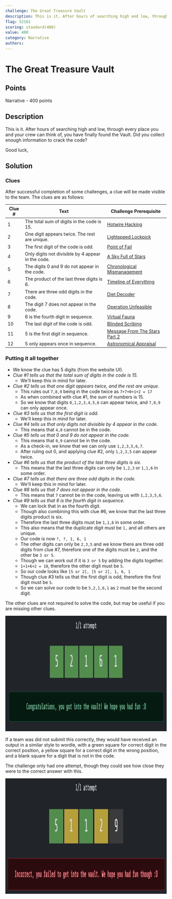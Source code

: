 ```yaml
---
challenge: The Great Treasure Vault
description: This is it. After hours of searching high and low, through every place you and your crew can think of, you have finally found the Vault. Did you collect enough information to crack the code?\n\nGood luck,
flag: 52161
scoring: standard(400)
value: 400
category: Narrative
authors: 
---
```


# The Great Treasure Vault

## Points

Narrative - 400 points

## Description

This is it. After hours of searching high and low, through every place you and your crew can think of, you have finally found the Vault. Did you collect enough information to crack the code?

Good luck,

## Solution

### Clues

After successful completion of some challenges, a clue will be made visible to the team. The clues are as follows:

| Clue # | Text                                               | Challenge Prerequisite                                                                |
|--------|----------------------------------------------------|---------------------------------------------------------------------------------------|
| 1      | The total sum of digits in the code is 15.         | [Hotwire Hacking](../../medium/hotwire_hacking/README.md)                             |
| 2      | One digit appears twice. The rest are unique.      | [Lightspeed Lockpick](../../medium/lightspeed_lockpick/README.md)                     |
| 3      | The first digit of the code is odd.                | [Point of Fail](../../easy/point_of_fail/README.md)                                   |
| 4      | Only digits not divisible by 4 appear in the code. | [A Sky Full of Stars](../../easy/a_sky_full_of_stars/README.md)                       |
| 5      | The digits 0 and 9 do not appear in the code.      | [Chronological Mismanagement](../../medium/chronological_mismanagement/README.md)     |
| 6      | The product of the last three digits is 6.         | [Timeline of Everything](../../easy/timeline_of_everything/README.md)                 |
| 7      | There are three odd digits in the code.            | [Diet Decoder](../../medium/diet_decoder/README.md)                                   |
| 8      | The digit 7 does not appear in the code.           | [Operation Unfeasible](../../medium/operation_unfeasible/README.md)                   |
| 9      | 6 is the fourth digit in sequence.                 | [Virtual Fauna](../../medium/virtual_fauna/README.md)                                 |
| 10     | The last digit of the code is odd.                 | [Blinded Scribing](../../hard/blinded_scribing/README.md)                             |
| 11     | 5 is the first digit in sequence.                  | [Message From The Stars Part 2](../../medium/message_from_the_stars_part_2/README.md) |
| 12     | 5 only appears once in sequence.                   | [Astronomical Appraisal](../../medium/astronomical_appraisal/README.md)               |

### Putting it all together

- We know the clue has 5 digits (from the website UI).
- *Clue #1 tells us that the total sum of digits in the code is 15.*
  - We'll keep this in mind for later.
- *Clue #2 tells us that one digit appears twice, and the rest are unique.*
  - This rules out `7,8,9` being in the code twice as `7+7+0+1+2 = 17`
  - As when combined with clue #1, the sum of numbers is 15.
  - So we know that digits `0,1,2,3,4,5,6` can appear twice, and `7,8,9` can only appear once.
- *Clue #3 tells us that the first digit is odd.*
  - We'll keep this in mind for later.
- *Clue #4 tells us that only digits not divisible by 4 appear in the code.*
  - This means that `4,8` cannot be in the code.
- *Clue #5 tells us that 0 and 9 do not appear in the code.*
  - This means that `0,9` cannot be in the code.
  - As a check-in, we know that we can only use `1,2,3,5,6,7`.
  - After ruling out 0, and applying clue #2, only `1,2,3,5` can appear twice.
- *Clue #6 tells us that the product of the last three digits is six.*
  - This means that the last three digits can only be `1,2,3` or `1,1,6` in some order.
- *Clue #7 tells us that there are three odd digits in the code.*
  - We'll keep this in mind for later.
- *Clue #8 tells us that 7 does not appear in the code.*
  - This means that `7` cannot be in the code, leaving us with `1,2,3,5,6`.
- *Clue #9 tells us that 6 is the fourth digit in sequence.*
  - We can lock that in as the fourth digit.
  - Though also combining this with clue #6, we know that the last three digits product is six.
  - Therefore the last three digits must be `1,1,6` in some order.
  - This also means that the duplicate digit must be `1,` and all others are unique.
  - Our code is now `?, ?, 1, 6, 1`
  - The other digits can only be `2,3,5` and we know there are three odd digits from clue #7, therefore one of the digits must be `2`, and the other be `3 or 5`.
  - Though we can work out if it is `3 or 5` by adding the digits together.
  - `1+1+6+2 = 10`, therefore the other digit must be `5`.
  - So our code looks like `[5 or 2], [5 or 2], 1, 6, 1`
  - Though clue #3 tells us that the first digit is odd, therefore the first digit must be `5`.
  - So we can solve our code to be `5,2,1,6,1` as `2` must be the second digit.

The other clues are not required to solve the code, but may be useful if you are missing other clues.

<p align="center"><img src="solve.png" alt="Solved Challenge" height="360px" /></p>

If a team was did not submit this correctly, they would have received an output in a similar style to wordle, with a green square for correct digit in the correct position, a yellow square for a correct digit in the wrong position, and a blank square for a digit that is not in the code.

The challenge only had one attempt, though they could see how close they were to the correct answer with this.
<p align="center"><img src="wrong.png" alt="Wrong Challenge" height="360px" /></p>